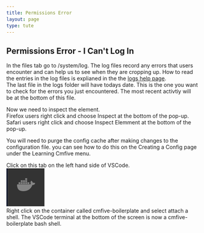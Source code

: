 ```yaml
---
title: Permissions Error
layout: page
type: tute
---
```


## Permissions Error - I Can't Log In

<!--check logs-->
In the files tab go to /system/log. The log files record any errors that users encounter and can help us to see when they are cropping up. How to read the entries in the log files is explianed in the the [logs help page](logs).<br>
The last file in the logs folder will have todays date. This is the one you want to check for the errors you just encountered. The most recent activtiy will be at the bottom of this file.
<!--system/modules/auth/actions/login.php ha important info on logging in-->

<!--Using inspect in Firefox. Look up for Windows and Linux as well as Mac-->
Now we need to inspect the element.<br>
Firefox users right click and choose Inspect at the bottom of the pop-up.<br>
Safari users right click and choose Inspect Elemment at the bottom of the pop-up.

<!--delete config cache after changing config-->
You will need to purge the config cache after making changes to the configuration file. you can see how to do this on the Creating a Config page under the Learning Cmfive menu.

<!--attach shell to boilerplate-->
Click on this tab on the left hand side of VSCode.<br>
![Docker tab](/assets/images/docker.png)<br>
Right click on the container called cmfive-boilerplate and select attach a shell. The VSCode terminal at the bottom of the screen is now a cmfive-boilerplate bash shell.
<!--Get mkcert
https://kifarunix.com/how-to-create-self-signed-ssl-certificate-with-mkcert-on-ubuntu-18-04/
Config changes
Config::set('system.environment', 'development');
-->